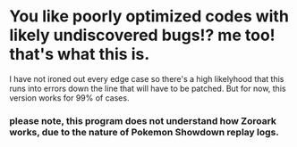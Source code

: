 # You like poorly optimized codes with likely undiscovered bugs!? me too! that's what this is.
I have not ironed out every edge case so there's a high likelyhood that this runs into errors down the line that will have to be patched.
But for now, this version works for 99% of cases.
### please note, this program does not understand how Zoroark works, due to the nature of Pokemon Showdown replay logs.
